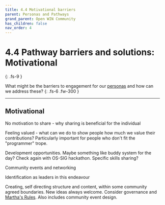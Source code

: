 ```yaml
---
title: 4.4 Motivational barriers
parent: Personas and Pathways
grand_parent: Open WIN Community
has_children: false
nav_order: 4
---
```


# 4.4 Pathway barriers and solutions: Motivational
{: .fs-9 }

What might be the barriers to engagement for our [personas](personas-3-descriptions.md) and how can we address these?
{: .fs-6 .fw-300 }

---

## Motivational

No motivation to share - why sharing is beneficial for the individual

Feeling valued - what can we do to show people how much we value their contributions? Particularly important for people who don't fit the "programmer" trope.  

Development opportunities. Maybe something like buddy system for the day? Check again with OS-SIG hackathon. Specific skills sharing?

Community events and networking

Identification as leaders in this endeavour

Creating, self directing structure and content, within some community agreed boundaries. New ideas always welcome. Consider governance and [Martha's Rules](https://journals.plos.org/ploscompbiol/article?id=10.1371/journal.pcbi.1007296). Also includes community event design.
